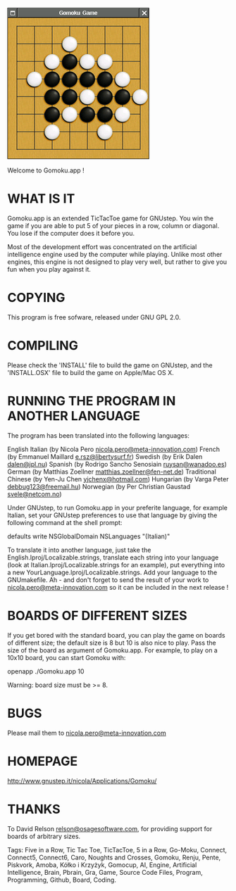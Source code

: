 ![Tags: Five in a Row, Tic Tac Toe, TicTacToe, 5 in a Row, Go-Moku, Connect, Connect5, Connect6, Caro, Noughts and Crosses, Gomoku, Renju, Pente, Piskvork, Amoba, Kółko i Krzyżyk, Gomocup, AI, Engine, Artificial Intelligence, Brain, Pbrain, Gra, Game, Source Code Files, Program, Programming, Github, Board, Coding.](GomokuSS.png "Tags: Five in a Row, Tic Tac Toe, TicTacToe, 5 in a Row, Go-Moku, Connect, Connect5, Connect6, Caro, Noughts and Crosses, Gomoku, Renju, Pente, Piskvork, Amoba, Kółko i Krzyżyk, Gomocup, AI, Engine, Artificial Intelligence, Brain, Pbrain, Gra, Game, Source Code Files, Program, Programming, Github, Board, Coding.")

Welcome to Gomoku.app !

WHAT IS IT
==========

Gomoku.app is an extended TicTacToe game for GNUstep.  You win the
game if you are able to put 5 of your pieces in a row, column or
diagonal.  You lose if the computer does it before you.

Most of the development effort was concentrated on the artificial
intelligence engine used by the computer while playing.  Unlike most
other engines, this engine is not designed to play very well, but
rather to give you fun when you play against it.

COPYING
=======

This program is free sofware, released under GNU GPL 2.0.

COMPILING
=========

Please check the 'INSTALL' file to build the game on GNUstep, and the
'INSTALL.OSX' file to build the game on Apple/Mac OS X.

RUNNING THE PROGRAM IN ANOTHER LANGUAGE
=======================================

The program has been translated into the following languages: 

 English
 Italian (by Nicola Pero <nicola.pero@meta-innovation.com>)
 French (by Emmanuel Maillard <e.rsz@libertysurf.fr>)
 Swedish (by Erik Dalen <dalen@jpl.nu>)
 Spanish (by Rodrigo Sancho Senosiain <ruysan@wanadoo.es>)
 German (by Matthias Zoellner <matthias.zoellner@fen-net.de>)
 Traditional Chinese (by Yen-Ju Chen <yjchenx@hotmail.com>)
 Hungarian (by Varga Peter <debbug123@freemail.hu>)
 Norwegian (by Per Christian Gaustad <svele@netcom.no>)

Under GNUstep, to run Gomoku.app in your preferite language, for
example Italian, set your GNUstep preferences to use that language by
giving the following command at the shell prompt:

defaults write NSGlobalDomain NSLanguages "(Italian)"

To translate it into another language, just take the
English.lproj/Localizable.strings, translate each string into your
language (look at Italian.lproj/Localizable.strings for an example),
put everything into a new YourLanguage.lproj/Localizable.strings.  Add
your language to the GNUmakefile.  Ah - and don't forget to send the
result of your work to nicola.pero@meta-innovation.com so it can be
included in the next release !

BOARDS OF DIFFERENT SIZES
=========================

If you get bored with the standard board, you can play the game on
boards of different size; the default size is 8 but 10 is also nice to
play.  Pass the size of the board as argument of Gomoku.app.  For
example, to play on a 10x10 board, you can start Gomoku with:

openapp ./Gomoku.app 10 

Warning: board size must be >= 8.

BUGS
====

Please mail them to <nicola.pero@meta-innovation.com>

HOMEPAGE
========

http://www.gnustep.it/nicola/Applications/Gomoku/

THANKS
======

To David Relson <relson@osagesoftware.com>, for providing support for
boards of arbitrary sizes.

Tags: Five in a Row, Tic Tac Toe, TicTacToe, 5 in a Row, Go-Moku, Connect, Connect5, Connect6, Caro, Noughts and Crosses, Gomoku, Renju, Pente, Piskvork, Amoba, Kółko i Krzyżyk, Gomocup, AI, Engine, Artificial Intelligence, Brain, Pbrain, Gra, Game, Source Code Files, Program, Programming, Github, Board, Coding.
